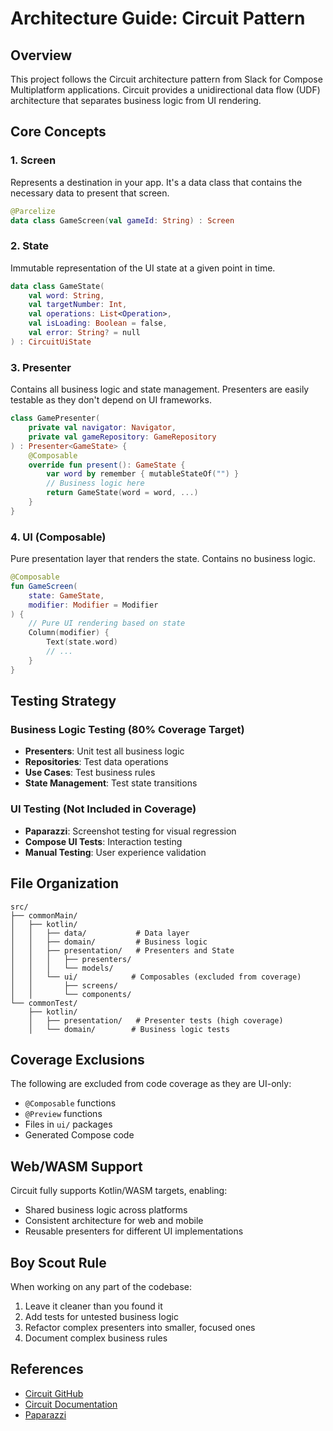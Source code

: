 # Architecture Guide: Circuit Pattern

## Overview

This project follows the Circuit architecture pattern from Slack for Compose Multiplatform applications. Circuit provides a unidirectional data flow (UDF) architecture that separates business logic from UI rendering.

## Core Concepts

### 1. Screen
Represents a destination in your app. It's a data class that contains the necessary data to present that screen.

```kotlin
@Parcelize
data class GameScreen(val gameId: String) : Screen
```

### 2. State
Immutable representation of the UI state at a given point in time.

```kotlin
data class GameState(
    val word: String,
    val targetNumber: Int,
    val operations: List<Operation>,
    val isLoading: Boolean = false,
    val error: String? = null
) : CircuitUiState
```

### 3. Presenter
Contains all business logic and state management. Presenters are easily testable as they don't depend on UI frameworks.

```kotlin
class GamePresenter(
    private val navigator: Navigator,
    private val gameRepository: GameRepository
) : Presenter<GameState> {
    @Composable
    override fun present(): GameState {
        var word by remember { mutableStateOf("") }
        // Business logic here
        return GameState(word = word, ...)
    }
}
```

### 4. UI (Composable)
Pure presentation layer that renders the state. Contains no business logic.

```kotlin
@Composable
fun GameScreen(
    state: GameState,
    modifier: Modifier = Modifier
) {
    // Pure UI rendering based on state
    Column(modifier) {
        Text(state.word)
        // ...
    }
}
```

## Testing Strategy

### Business Logic Testing (80% Coverage Target)
- **Presenters**: Unit test all business logic
- **Repositories**: Test data operations
- **Use Cases**: Test business rules
- **State Management**: Test state transitions

### UI Testing (Not Included in Coverage)
- **Paparazzi**: Screenshot testing for visual regression
- **Compose UI Tests**: Interaction testing
- **Manual Testing**: User experience validation

## File Organization

```
src/
├── commonMain/
│   ├── kotlin/
│   │   ├── data/           # Data layer
│   │   ├── domain/         # Business logic
│   │   ├── presentation/   # Presenters and State
│   │   │   ├── presenters/
│   │   │   └── models/
│   │   └── ui/            # Composables (excluded from coverage)
│   │       ├── screens/
│   │       └── components/
└── commonTest/
    ├── kotlin/
    │   ├── presentation/   # Presenter tests (high coverage)
    │   └── domain/        # Business logic tests
```

## Coverage Exclusions

The following are excluded from code coverage as they are UI-only:
- `@Composable` functions
- `@Preview` functions
- Files in `ui/` packages
- Generated Compose code

## Web/WASM Support

Circuit fully supports Kotlin/WASM targets, enabling:
- Shared business logic across platforms
- Consistent architecture for web and mobile
- Reusable presenters for different UI implementations

## Boy Scout Rule

When working on any part of the codebase:
1. Leave it cleaner than you found it
2. Add tests for untested business logic
3. Refactor complex presenters into smaller, focused ones
4. Document complex business rules

## References

- [Circuit GitHub](https://github.com/slackhq/circuit)
- [Circuit Documentation](https://slackhq.github.io/circuit/)
- [Paparazzi](https://github.com/cashapp/paparazzi)